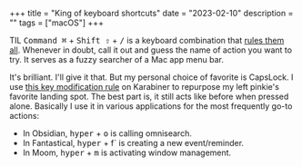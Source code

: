 +++
title = "King of keyboard shortcuts"
date = "2023-02-10"
description = ""
tags = ["macOS"]
+++

TIL <kbd>Command ⌘</kbd> + <kbd>Shift ⇧</kbd> + <kbd>/</kbd> is a keyboard combination that [rules them all](https://utgd.net/article/10042). Whenever in doubt, call it out and guess the name of action you want to try. It serves as a fuzzy searcher of a Mac app menu bar.

It's brilliant. I'll give it that. But my personal choice of favorite is CapsLock. I use [this key modification rule](https://ke-complex-modifications.pqrs.org/#hyper_key) on Karabiner to repurpose my left pinkie's favorite landing spot. The best part is, it still acts like before when pressed alone. Basically I use it in various applications for the most frequently go-to actions:

- In Obsidian, <kbd>hyper</kbd> + <kbd>o</kbd> is calling omnisearch.
- In Fantastical, <kbd>hyper</kbd> + f` is creating a new event/reminder.
- In Moom, <kbd>hyper</kbd> + <kbd>m</kbd> is activating window management.

